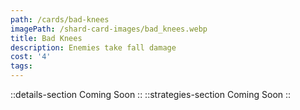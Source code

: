 ```yaml
---
path: /cards/bad-knees
imagePath: /shard-card-images/bad_knees.webp
title: Bad Knees
description: Enemies take fall damage
cost: '4'
tags:
---
```

::details-section
Coming Soon
::
::strategies-section
Coming Soon
::